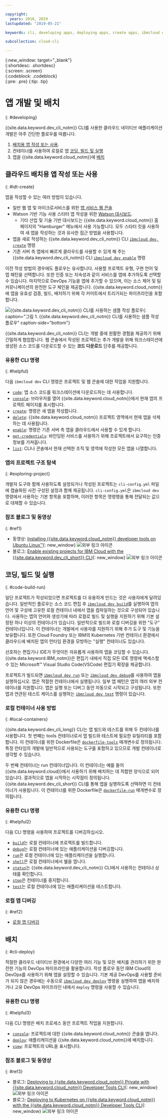 ```yaml
---

copyright:
  years: 2018, 2019
lastupdated: "2019-05-21"

keywords: cli, developing apps, deploying apps, create apps, ibmcloud dev enable, ibmcloud dev create, local containers, ibmcloud dev run, ibmcloud dev, cli blog, cli video, cli reference

subcollection: cloud-cli

---
```


{:new_window: target="_blank"}  
{:shortdesc: .shortdesc}  
{:screen: .screen}  
{:codeblock: .codeblock}  
{:pre: .pre}
{:tip: .tip}

# 앱 개발 및 배치
{: #developing}

{{site.data.keyword.dev_cli_notm}} CLI를 사용한 클라우드 네이티브 애플리케이션 개발은 아주 간단한 플로우를 따릅니다.

1. [배치용 앱 작성 또는 사용](#idt-create).
2. 컨테이너를 사용하여 로컬로 앱 [코딩, 빌드 및 실행](#code-build-run)
3. 앱을 {{site.data.keyword.cloud_notm}}에 [배치](#cli-deploy)

## 클라우드 배치용 앱 작성 또는 사용
{: #idt-create}

앱을 작성할 수 있는 여러 방법이 있습니다.
- 일반 웹 앱 및 마이크로서비스를 위한 [앱 서비스 웹 콘솔](https://cloud.ibm.com/developer/appservice/dashboard)
- Watson 기반 기능 사용 스타터 앱 작성을 위한 [Watson 대시보드](https://cloud.ibm.com/developer/watson/dashboard).
    - 기타 산업 및 기술 기반 대시보드는 {{site.data.keyword.cloud_notm}} 홈 페이지의 "Hamburger" 메뉴에서 사용 가능합니다. 모두 스타터 킷을 사용하여 새 앱을 작성하는 것과 유사한 접근 방법을 사용합니다.
- 앱을 새로 작성하는 {{site.data.keyword.dev_cli_notm}} CLI [`ibmcloud dev create`](/docs/cli/idt?topic=cloud-cli-idt-cli#create) 명령
- 기존 서버 측 앱에서 빠르게 클라우드를 사용할 수 있게 해 주는 {{site.data.keyword.dev_cli_notm}} CLI [`ibmcloud dev enable`](/docs/cli/idt?topic=cloud-cli-idt-cli#enable) 명령

이전 작성 방법의 경우에도 플로우는 유사합니다. 사용할 프로젝트 유형, 구현 언어 및 앱 패턴을 선택합니다. 또한 인증 또는 지속성과 같이 서비스를 앱에 추가하도록 선택할 수 있습니다. 마지막으로 DevOps 기능을 앱에 추가할 수 있으며, 이는 소스 제어 및 팀 커뮤니케이션의 완전한 도구 체인을 제공합니다. {{site.data.keyword.cloud_notm}}에 앱을 유효성 검증, 빌드, 배치하기 위해 각 커미트에서 트리거되는 파이프라인을 포함합니다.

![ {{site.data.keyword.dev_cli_notm}} CLI를 사용하는 샘플 작성 플로우](create_flow.png " {{site.data.keyword.dev_cli_notm}} CLI를 사용하는 샘플 작성 플로우"){: caption="그림 1. {{site.data.keyword.dev_cli_notm}} CLI를 사용하는 샘플 작성 플로우" caption-side="bottom"}

{{site.data.keyword.dev_cli_notm}} CLI는 개발 중에 원활한 경험을 제공하기 위해 긴밀하게 협업합니다. 웹 콘솔에서 작성된 프로젝트는 추가 개발을 위해 워크스테이션에 생성된 소스 코드를 다운로드할 수 있는 **코드 다운로드** 단추를 제공합니다.

### 유용한 CLI 명령
{: #helpful}

다음 `ibmcloud dev` CLI 명령은 프로젝트 및 웹 콘솔에 대한 작업을 지원합니다.
- [`code`](/docs/cli/idt?topic=cloud-cli-idt-cli#code): 앱 소스 코드를 워크스테이션에 다운로드하는 데 사용합니다.
- [`console`](/docs/cli/idt?topic=cloud-cli-idt-cli#console): 브라우저를 열어 {{site.data.keyword.cloud_notm}}에서 현재 앱의 프로젝트 페이지를 표시합니다.
- [`create`](/docs/cli/idt?topic=cloud-cli-idt-cli#create): 명령은 새 앱을 작성합니다.
- [`delete`](/docs/cli/idt?topic=cloud-cli-idt-cli#delete): {{site.data.keyword.cloud_notm}} 프로젝트 영역에서 현재 앱을 삭제하는 데 사용됩니다.
- [`enable`](/docs/cli/idt?topic=cloud-cli-idt-cli#enable): 명령은 기존 서버 측 앱을 클라우드에서 사용할 수 있게 합니다.
- [`get-credentials`](/docs/cli/idt?topic=cloud-cli-idt-cli#get-credentials): 바인딩된 서비스를 사용하기 위해 프로젝트에서 요구하는 인증 정보를 가져옵니다.
- [`list`](/docs/cli/idt/?topic=cloud-cli-idt-cli#list): CLI나 콘솔에서 현재 선택한 조직 및 영역에 작성한 모든 앱을 나열합니다.

### 앱의 프로젝트 구조 탐색
{: #exploring-project}

개발자 도구와 함께 사용하도록 설정되거나 작성된 프로젝트는 `cli-config.yml` 파일에 캡슐화된 사전 구성된 설정과 함께 제공됩니다. `cli-config.yml`은 `ibmcloud dev` 명령에서 사용하는 기본 항목을 포함하며, 이러한 항목은 명령행을 통해 전달되는 값으로 대체할 수 있습니다.

### 참조 블로그 및 동영상
{: #ref1}

- 동영상: [Installing {{site.data.keyword.cloud_notm}} developer tools on Ubuntu Linux&trade;](https://www.youtube.com/watch?v=sr7KjHAKpEs){: new_window} ![외부 링크 아이콘](../../icons/launch-glyph.svg "외부 링크 아이콘")
- 블로그: [Enable existing projects for IBM Cloud with the {{site.data.keyword.dev_cli_short}} CLI](https://www.ibm.com/blogs/bluemix/2017/09/enable-existing-projects-ibm-cloud-ibm-cloud-developer-tools-cli/){: new_window} ![외부 링크 아이콘](../../icons/launch-glyph.svg "외부 링크 아이콘")

## 코딩, 빌드 및 실행
{: #code-build-run}

일단 프로젝트가 작성되었으면 프로젝트를 더 유용하게 만드는 것은 사용자에게 달려있습니다. 일반적인 플로우는 소스 코드 편집 후 [`ibmcloud dev build`](/docs/cli/idt?topic=cloud-cli-idt-cli#build)를 실행하여 앱의 언어 및 구성에 고유한 로컬 컨테이너 내에서 앱을 컴파일하는 것으로 구성되어 있습니다. 사용하는 앱의 언어와 생성기에 따라 로컬로 빌드 및 실행을 지원하기 위해 기본 설정된 하나 이상의 컨테이너가 있습니다. 일반적으로 빌드와 로컬 디버깅을 위한 "도구" 컨테이너입니다. 이 컨테이너는 개발에서 사용자를 지원하기 위해 추가 도구 및 기능을 보유합니다. 또한 Cloud Foundry 또는 IBM의 Kubernetes 기반 컨테이너 환경에서 클라우드에 배치된 앱의 런타임 환경을 모방하는 "실행" 컨테이너도 있습니다.

선호하는 편집기나 IDE가 무엇이든 자유롭게 사용하여 앱을 코딩할 수 있습니다. {{site.data.keyword.IBM_notm}}은 편집기 내에서 직접 모든 IDE 명령에 액세스할 수 있는 Microsoft&trade; Visual Studio Code(VSCode) 편집기 확장을 제공합니다.

프로젝트가 빌드되면 [`ibmcloud dev run`](/docs/cli/idt?topic=cloud-cli-idt-cli#run) 또는 [`ibmcloud dev debug`](/docs/cli/idt?topic=cloud-cli-idt-cli#debug)를 사용하여 앱을 실행하십시오. 앱은 적절한 컨테이너에서 실행됩니다. 일부 앱 패턴은 앱의 여러 외부 컨테이너를 지원합니다. 앱은 실행 또는 디버그 동안 자동으로 시작되고 구성됩니다. 또한 앱과 연관된 테스트 케이스를 실행하는 [`ibmcloud dev test`](/docs/cli/idt?topic=cloud-cli-idt-cli#test) 명령이 있습니다.

### 로컬 컨테이너 사용 방법
{: #local-containers}

{{site.data.keyword.dev_cli_long}} CLI는 앱 빌드와 테스트를 위해 두 컨테이너를 사용합니다. 첫 번째는 tools 컨테이너로서 앱 빌드와 테스트에 필요한 유틸리티를 포함합니다. 이 컨테이너를 위한 Dockerfile은 [`dockerfile-tools`](/docs/cli/idt?topic=cloud-cli-idt-cli#command-parameters) 매개변수로 정의됩니다. 특정 런타임의 개발에 일반적으로 사용되는 도구를 포함하고 있으므로 개발 컨테이너로 생각할 수 있습니다.

두 번째 컨테이너는 run 컨테이너입니다. 이 컨테이너는 예를 들어 {{site.data.keyword.cloud}}에서 사용하기 위해 배치하는 데 적합한 양식으로 되어 있습니다. 결과적으로 앱을 시작하는 시작점이 정의됩니다. {{site.data.keyword.dev_cli_short}} CLI를 통해 앱을 실행하도록 선택하면 이 컨테이너가 사용됩니다. 이 컨테이너를 위한 Dockerfile은 [`dockerfile-run`](/docs/cli/idt?topic=cloud-cli-idt-cli#run-parameters) 매개변수로 정의됩니다.

### 유용한 CLI 명령
{: #helpful2}

다음 CLI 명령을 사용하여 프로젝트를 디버깅하십시오.
- [`build`](/docs/cli/idt?topic=cloud-cli-idt-cli#build)는 로컬 컨테이너에 프로젝트를 빌드합니다.
- [`debug`](/docs/cli/idt?topic=cloud-cli-idt-cli#debug)는 로컬 컨테이너에 있는 애플리케이션을 디버깅합니다.
- [`run`](/docs/cli/idt?topic=cloud-cli-idt-cli#run)은 로컬 컨테이너에 있는 애플리케이션을 실행합니다.
- [`shell`](/docs/cli/idt?topic=cloud-cli-idt-cli#shell)은 로컬 컨테이너에서 쉘을 엽니다.
- [`status`](/docs/cli/idt?topic=cloud-cli-idt-cli#status)는 {{site.data.keyword.dev_cli_notm}} CLI에서 사용하는 컨테이너 상태를 확인합니다.
- [`stop`](/docs/cli/idt?topic=cloud-cli-idt-cli#stop)은 컨테이너를 중지합니다.
- [`test`](/docs/cli/idt?topic=cloud-cli-idt-cli#test)는 로컬 컨테이너에 있는 애플리케이션을 테스트합니다.

### 로컬 앱 디버깅
{: #ref2}

- [로컬 앱 디버깅](/docs/cli/idt?topic=cloud-cli-local-debug#local-debug)

## 배치
{: #cli-deploy}

적절한 클라우드 네이티브 환경에서 다양한 여러 기능 및 모든 배치를 관리하기 위한 완전한 기능의 DevOps 파이프라인을 활용합니다. 작성 플로우 동안 IBM Cloud의 DevOps를 사용하기 위해 앱을 설정할 수 있습니다. 기본 제공 DevOps를 사용할 준비가 되지 않은 경우에는 수동으로 [`ibmcloud dev deploy`](/docs/cli/idt?topic=cloud-cli-idt-cli#deploy) 명령을 실행하여 앱을 배치하거나 고유 DevOps 파이프라인 내에서 `deploy` 명령을 사용할 수 있습니다.

### 유용한 CLI 명령
{: #helpful3}

다음 CLI 명령은 배치 프로세스 동안 프로젝트 작업을 지원합니다.
- [`console`](/docs/cli/idt?topic=cloud-cli-idt-cli#console): 프로젝트에 대한 {{site.data.keyword.cloud_notm}} 콘솔을 엽니다.
- [`deploy`](/docs/cli/idt?topic=cloud-cli-idt-cli#deploy): 애플리케이션을 {{site.data.keyword.cloud_notm}}에 배치합니다.
- [`view`](/docs/cli/idt?topic=cloud-cli-idt-cli#view): 프로젝트의 URL을 표시합니다.

### 참조 블로그 및 동영상
{: #ref3}

- 블로그: [Deploying to {{site.data.keyword.cloud_notm}} Private with {{site.data.keyword.cloud_notm}} Developer Tools CLI](https://www.ibm.com/blogs/bluemix/2017/09/deploying-ibm-cloud-private-ibm-cloud-developer-tools-cli/){: new_window} ![외부 링크 아이콘](../../icons/launch-glyph.svg "외부 링크 아이콘")
- 블로그: [Deploying to Kubernetes on {{site.data.keyword.cloud_notm}} with the {{site.data.keyword.cloud_notm}} Developer Tools CLI](https://www.ibm.com/blogs/bluemix/2017/09/deploying-kubernetes-ibm-cloud-ibm-cloud-developer-tools-cli/){: new_window} ![외부 링크 아이콘](../../icons/launch-glyph.svg "외부 링크 아이콘")
